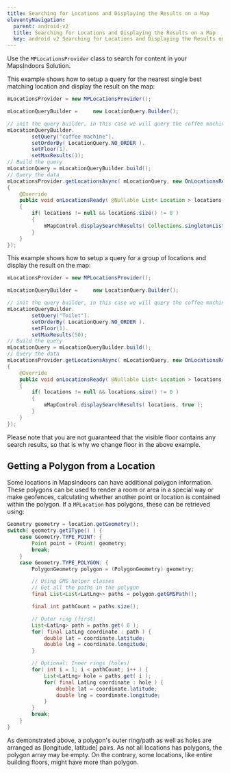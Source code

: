 ```yaml
---
title: Searching for Locations and Displaying the Results on a Map
eleventyNavigation:
  parent: android-v2
  title: Searching for Locations and Displaying the Results on a Map
  key: android v2 Searching for Locations and Displaying the Results on a Map
---
```


Use the `MPLocationsProvider` class to search for content in your MapsIndoors Solution.

This example shows how to setup a query for the nearest single best matching location and display the result on the map:

```java
mLocationsProvider = new MPLocationsProvider();

mLocationQueryBuilder =     new LocationQuery.Builder();

// init the query builder, in this case we will query the coffee machine in our office
mLocationQueryBuilder.
        setQuery("coffee machine").
        setOrderBy( LocationQuery.NO_ORDER ).
        setFloor(1).
        setMaxResults(1);
// Build the query
mLocationQuery = mLocationQueryBuilder.build();
// Query the data
mLocationsProvider.getLocationsAsync( mLocationQuery, new OnLocationsReadyListener()
{
    @Override
    public void onLocationsReady( @Nullable List< Location > locations, @Nullable MIError error )
    {
        if( locations != null && locations.size() != 0 )
        {
            mMapControl.displaySearchResults( Collections.singletonList( locations.get( 0 ) ), true );
        }
    }
});
```

This example shows how to setup a query for a group of locations and display the result on the map:

```java
mLocationsProvider = new MPLocationsProvider();

mLocationQueryBuilder =     new LocationQuery.Builder();

// init the query builder, in this case we will query the coffee machine in our office
mLocationQueryBuilder.
        setQuery("Toilet").
        setOrderBy( LocationQuery.NO_ORDER ).
        setFloor(1).
        setMaxResults(50);
// Build the query
mLocationQuery = mLocationQueryBuilder.build();
// Query the data
mLocationsProvider.getLocationsAsync( mLocationQuery, new OnLocationsReadyListener()
{
    @Override
    public void onLocationsReady( @Nullable List< Location > locations, @Nullable MIError error )
    {
        if( locations != null && locations.size() != 0 )
        {
            mMapControl.displaySearchResults( locations, true );
        }
    }
});
```

Please note that you are not guaranteed that the visible floor contains any search results, so that is why we change floor in the above example.

## Getting a Polygon from a Location

Some locations in MapsIndoors can have additional polygon information. These polygons can be used to render a room or area in a special way or make geofences, calculating whether another point or location is contained within the polygon. If a `MPLocation` has polygons, these can be retrieved using:

```java
Geometry geometry = location.getGeometry();
switch( geometry.getIType() ) {
    case Geometry.TYPE_POINT: {
        Point point = (Point) geometry;
        break;
    }
    case Geometry.TYPE_POLYGON: {
        PolygonGeometry polygon = (PolygonGeometry) geometry;

        // Using GMS helper classes
        // Get all the paths in the polygon
        final List<List<LatLng>> paths = polygon.getGMSPath();

        final int pathCount = paths.size();

        // Outer ring (first)
        List<LatLng> path = paths.get( 0 );
        for( final LatLng coordinate : path ) {
            double lat = coordinate.latitude;
            double lng = coordinate.longitude;
        }

        // Optional: Inner rings (holes)
        for( int i = 1; i < pathCount; i++ ) {
            List<LatLng> hole = paths.get( i );
            for( final LatLng coordinate : hole ) {
                double lat = coordinate.latitude;
                double lng = coordinate.longitude;
            }
        }
        break;
    }
}
```

As demonstrated above, a polygon's outer ring/path as well as holes are arranged as [longitude, latitude] pairs. As not all locations has polygons, the polygon array may be empty. On the contrary, some locations, like entire building floors, might have more than polygon.
